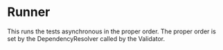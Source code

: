 # Runner

This runs the tests asynchronous in the proper order. The proper order is set by the DependencyResolver called by the Validator.